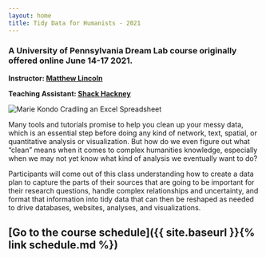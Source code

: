 ```yaml
---
layout: home
title: Tidy Data for Humanists - 2021
---
```


### A University of Pennsylvania Dream Lab course originally offered online June 14-17 2021.

**Instructor: [Matthew Lincoln](https://matthewlincoln.net)**

**Teaching Assistant: [Shack Hackney](https://shackismy.name)**

![Marie Kondo Cradling an Excel Spreadsheet](https://matthewlincoln.net/assets/images-display/kondo_excel.jpg)

Many tools and tutorials promise to help you clean up your messy data, which is an essential step before doing any kind of network, text, spatial, or quantitative analysis or visualization. But how do we even figure out what “clean” means when it comes to complex humanities knowledge, especially when we may not yet know what kind of analysis we eventually want to do?

Participants will come out of this class understanding how to create a data plan to capture the parts of their sources that are going to be important for their research questions, handle complex relationships and uncertainty, and format that information into tidy data that can then be reshaped as needed to drive databases, websites, analyses, and visualizations.

## [Go to the course schedule]({{ site.baseurl }}{% link schedule.md %})
